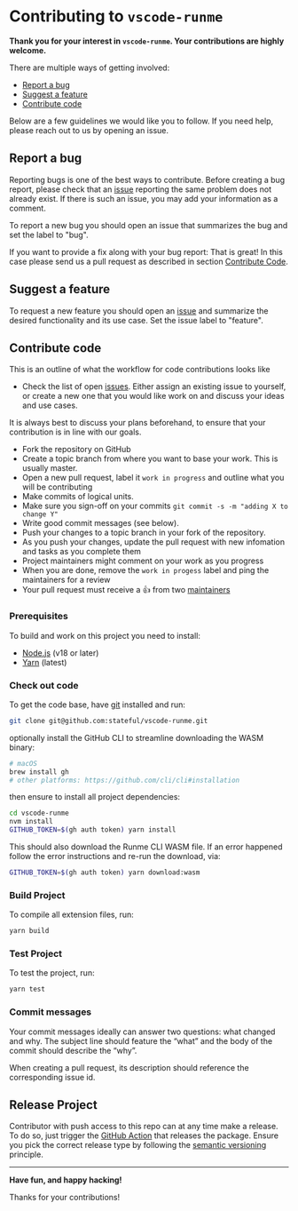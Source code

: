 # Contributing to `vscode-runme`

**Thank you for your interest in `vscode-runme`. Your contributions are highly welcome.**

There are multiple ways of getting involved:

- [Report a bug](#report-a-bug)
- [Suggest a feature](#suggest-a-feature)
- [Contribute code](#contribute-code)

Below are a few guidelines we would like you to follow.
If you need help, please reach out to us by opening an issue.

## Report a bug
Reporting bugs is one of the best ways to contribute. Before creating a bug report, please check that an [issue](/issues) reporting the same problem does not already exist. If there is such an issue, you may add your information as a comment.

To report a new bug you should open an issue that summarizes the bug and set the label to "bug".

If you want to provide a fix along with your bug report: That is great! In this case please send us a pull request as described in section [Contribute Code](#contribute-code).

## Suggest a feature
To request a new feature you should open an [issue](../../issues/new) and summarize the desired functionality and its use case. Set the issue label to "feature".

## Contribute code
This is an outline of what the workflow for code contributions looks like

- Check the list of open [issues](../../issues). Either assign an existing issue to yourself, or
create a new one that you would like work on and discuss your ideas and use cases.

It is always best to discuss your plans beforehand, to ensure that your contribution is in line with our goals.

- Fork the repository on GitHub
- Create a topic branch from where you want to base your work. This is usually master.
- Open a new pull request, label it `work in progress` and outline what you will be contributing
- Make commits of logical units.
- Make sure you sign-off on your commits `git commit -s -m "adding X to change Y"`
- Write good commit messages (see below).
- Push your changes to a topic branch in your fork of the repository.
- As you push your changes, update the pull request with new infomation and tasks as you complete them
- Project maintainers might comment on your work as you progress
- When you are done, remove the `work in progess` label and ping the maintainers for a review
- Your pull request must receive a :thumbsup: from two [maintainers](MAINTAINERS)

### Prerequisites

To build and work on this project you need to install:

- [Node.js](https://nodejs.org/en/) (v18 or later)
- [Yarn](https://www.npmjs.com/package/yarn) (latest)

### Check out code

To get the code base, have [git](https://git-scm.com/downloads) installed and run:

```sh
git clone git@github.com:stateful/vscode-runme.git
```

optionally install the GitHub CLI to streamline downloading the WASM binary:

```sh
# macOS
brew install gh
# other platforms: https://github.com/cli/cli#installation
```

then ensure to install all project dependencies:

```sh
cd vscode-runme
nvm install
GITHUB_TOKEN=$(gh auth token) yarn install
```

This should also download the Runme CLI WASM file. If an error happened follow the error instructions and re-run the download, via:

```sh
GITHUB_TOKEN=$(gh auth token) yarn download:wasm
```

### Build Project

To compile all extension files, run:

```sh
yarn build
```

### Test Project

To test the project, run:

```sh
yarn test
```

### Commit messages
Your commit messages ideally can answer two questions: what changed and why. The subject line should feature the “what” and the body of the commit should describe the “why”.

When creating a pull request, its description should reference the corresponding issue id.

## Release Project

Contributor with push access to this repo can at any time make a release. To do so, just trigger the [GitHub Action](https://github.com/stateful/vscode-runme/actions?query=workflow%3A%22Manual+NPM+Publish%22) that releases the package. Ensure you pick the correct release type by following the [semantic versioning](https://semver.org/) principle.

---

**Have fun, and happy hacking!**

Thanks for your contributions!


